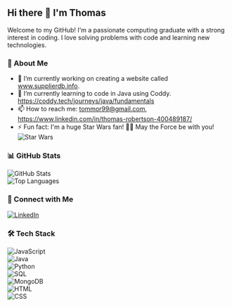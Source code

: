 ## Hi there 👋 I'm Thomas 

Welcome to my GitHub! I'm a passionate computing graduate with a strong interest in coding. I love solving problems with code and learning new technologies.  

### 🚀 About Me  
- 🔭 I’m currently working on creating a website called www.supplierdb.info.  
- 🌱 I’m currently learning to code in Java using Coddy. https://coddy.tech/journeys/java/fundamentals 
- 📫 How to reach me: tommor99@gmail.com, https://www.linkedin.com/in/thomas-robertson-400489187/   
- ⚡ Fun fact: I'm a huge Star Wars fan! 🚀✨ May the Force be with you!  
  ![Star Wars](https://media3.giphy.com/media/N9s4o2LBoFQkaMUjvb/giphy.gif)

### 📊 GitHub Stats  
![GitHub Stats](https://github-readme-stats.vercel.app/api?username=Tommo1999&show_icons=true&theme=radical)  
![Top Languages](https://github-readme-stats.vercel.app/api/top-langs/?username=Tommo1999&layout=compact&theme=radical)  

### 📌 Connect with Me  
[![LinkedIn](https://img.shields.io/badge/LinkedIn-blue?style=for-the-badge&logo=linkedin)](https://www.linkedin.com/in/thomas-robertson-400489187/l)  

### 🛠 Tech Stack  

![JavaScript](https://img.shields.io/badge/JavaScript-F7DF1E?style=for-the-badge&logo=javascript&logoColor=black)  
![Java](https://img.shields.io/badge/Java-007396?style=for-the-badge&logo=java&logoColor=white)  
![Python](https://img.shields.io/badge/Python-3776AB?style=for-the-badge&logo=python&logoColor=white)  
![SQL](https://img.shields.io/badge/SQL-4479A1?style=for-the-badge&logo=mysql&logoColor=white)  
![MongoDB](https://img.shields.io/badge/MongoDB-47A248?style=for-the-badge&logo=mongodb&logoColor=white)  
![HTML](https://img.shields.io/badge/HTML-E34F26?style=for-the-badge&logo=html5&logoColor=white)  
![CSS](https://img.shields.io/badge/CSS-1572B6?style=for-the-badge&logo=css3&logoColor=white)  
